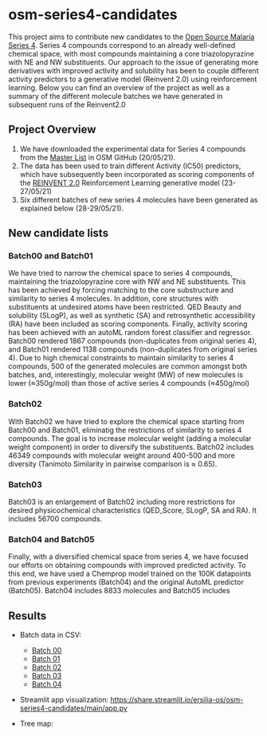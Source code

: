 # osm-series4-candidates
This project aims to contribute new candidates to the [Open Source Malaria Series 4](https://github.com/OpenSourceMalaria/Series4). Series 4 compounds correspond to an already well-defined chemical space, with most compounds maintaining a core triazolopyrazine with NE and NW substituents.
Our approach to the issue of generating more derivatives with improved activity and solubility has been to couple different activity predictors to a generative model (Reinvent 2.0) using reinforcement learning.
Below you can find an overview of the project as well as a summary of the different molecule batches we have generated in subsequent runs of the Reinvent2.0


## Project Overview
1. We have downloaded the experimental data for Series 4 compounds from the [Master List](https://github.com/OpenSourceMalaria/Series4/wiki/Sources-of-Data) in OSM GitHub (20/05/21).
2. The data has been used to train different Activity (IC50) predictors, which have subsequently been incorporated as scoring components of the [REINVENT 2.0](https://github.com/MolecularAI/Reinvent) Reinforcement Learning generative model (23-27/05/21)
3. Six different batches of new series 4 molecules have been generated as explained below (28-29/05/21).


## New candidate lists
### Batch00 and Batch01
We have tried to narrow the chemical space to series 4 compounds, maintaining the triazolopyrazine core with NW and NE substituents. This has been achieved by forcing matching to the core substructure and similarity to series 4 molecules. In addition, core structures with substituents at undesired atoms have been restricted. QED Beauty and solubility (SLogP), as well as synthetic (SA) and retrosynthetic accessibility (RA) have been included as scoring components. Finally, activity scoring has been achieved with an autoML random forest classifier and regressor.
Batch00 rendered 1867 compounds (non-duplicates from original series 4), and Batch01 rendered 1138 compounds (non-duplicates from original series 4).
Due to high chemical constraints to maintain similarity to series 4 compounds, 500 of the generated molecules are common amongst both batches, and, interestingly, molecular weight (MW) of new molecules is lower (≈350g/mol) than those of active series 4 compounds (≈450g/mol)

### Batch02
With Batch02 we have tried to explore the chemical space starting from Batch00 and Batch01, eliminatig the restrictions of similarity to series 4 compounds. The goal is to increase molecular weight (adding a molecular weight component) in order to diversify the substituents.
Batch02 includes 46349 compounds with molecular weight around 400-500 and more diversity (Tanimoto Similarity in pairwise comparison is ≈ 0.65).

### Batch03
Batch03 is an enlargement of Batch02 including more restrictions for desired physicochemical characteristics (QED_Score, SLogP, SA and RA). It includes 56700 compounds.

### Batch04 and Batch05
Finally, with a diversified chemical space from series 4, we have focused our efforts on obtaining compounds with improved predicted activity. To this end, we have used a Chemprop model trained on the 100K datapoints from previous experiments (Batch04) and the original AutoML predictor (Batch05).
Batch04 includes 8833 molecules and Batch05 includes

## Results
* Batch data in CSV:
  * [Batch 00](https://github.com/ersilia-os/osm-series4-candidates/blob/main/data/ReinventResults/ProcessedResults/processed0.csv)
  * [Batch 01](https://github.com/ersilia-os/osm-series4-candidates/blob/main/data/ReinventResults/ProcessedResults/processed1.csv)
  * [Batch 02](https://github.com/ersilia-os/osm-series4-candidates/blob/main/data/ReinventResults/ProcessedResults/processed2.csv)
  * [Batch 03](https://github.com/ersilia-os/osm-series4-candidates/blob/main/data/ReinventResults/ProcessedResults/processed3.csv)
  * [Batch 04](https://github.com/ersilia-os/osm-series4-candidates/blob/main/data/ReinventResults/ProcessedResults/processed4.csv)
* Streamlit app visualization:  https://share.streamlit.io/ersilia-os/osm-series4-candidates/main/app.py

* Tree map:
